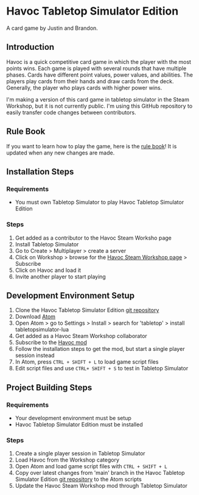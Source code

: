 # Havoc Tabletop Simulator Edition

A card game by Justin and Brandon.

## Introduction

  Havoc is a quick competitive card game in which the player with the most points wins. Each game is played with several rounds that have multiple phases. Cards have different point values, power values, and abilities. The players play cards from their hands and draw cards from the deck. Generally, the player who plays cards with higher power wins.

  I'm making a version of this card game in tabletop simulator in the Steam Workshop, but it is not currently public. I'm using this GitHub repository to easily transfer code changes between contributors.

## Rule Book

If you want to learn how to play the game, here is the [rule book](https://docs.google.com/document/d/1ESWBAIITw3sij_6mAaZukogW9wVgF9ka4w8vCTnF8v0/edit?usp=sharing)! It is updated when any new changes are made.  

## Installation Steps

### Requirements

- You must own Tabletop Simulator to play Havoc Tabletop Simulator Edition

### Steps

1. Get added as a contributor to the Havoc Steam Worksho page
1. Install Tabletop Simulator
1. Go to Create > Multiplayer > create a server
1. Click on Workshop > browse for the [Havoc Steam Workshop page](https://steamcommunity.com/sharedfiles/filedetails/?id=2723093390&searchtext=Havoc) > Subscribe
1. Click on Havoc and load it
1. Invite another player to start playing

## Development Environment Setup

1. Clone the Havoc Tabletop Simulator Edition [git repository](https://github.com/Justin-YCheese/Havoc)
1. Download [Atom](https://atom.io/)
1. Open Atom > go to Settings > Install > search for 'tabletop' > install tabletopsimulator-lua
1. Get added as a Havoc Steam Workshop collaborator
1. Subscribe to the [Havoc mod](https://steamcommunity.com/sharedfiles/filedetails/?id=2723093390&searchtext=Havoc)
1. Follow the installation steps to get the mod, but start a single player session instead
1. In Atom, press `CTRL + SHIFT + L` to load game script files
1. Edit script files and use `CTRL+ SHIFT + S` to test in Tabletop Simulator

## Project Building Steps

### Requirements

- Your development environment must be setup
- Havoc Tabletop Simulator Edition must be installed

### Steps

1. Create a single player session in Tabletop Simulator
1. Load Havoc from the Workshop category
1. Open Atom and load game script files with `CTRL + SHIFT + L`
1. Copy over latest changes from 'main' branch in the Havoc Tabletop Simulator Edition [git repository](https://github.com/Justin-YCheese/Havoc) to the Atom scripts
1. Update the Havoc Steam Workshop mod through Tabletop Simulator

